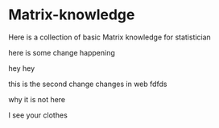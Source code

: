 # Matrix-knowledge
Here is a collection of basic Matrix knowledge for statistician


here is some change happening

hey hey

this is the second change 
changes in web
fdfds 

why it is not here

I see your clothes